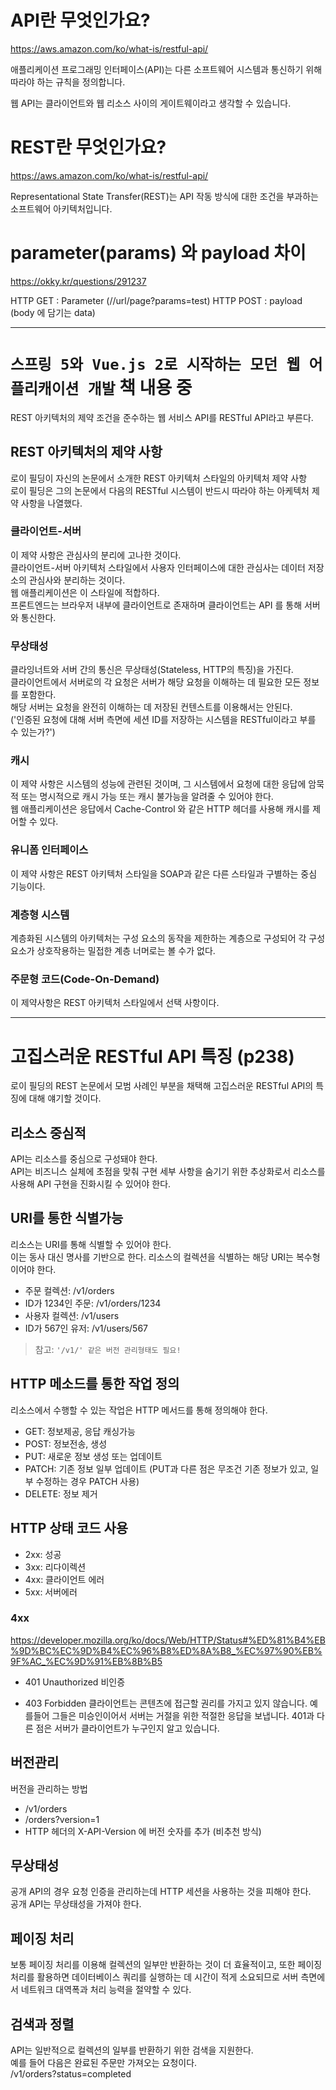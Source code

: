 # API란 무엇인가요?

https://aws.amazon.com/ko/what-is/restful-api/

애플리케이션 프로그래밍 인터페이스(API)는 다른 소프트웨어 시스템과 통신하기 위해 따라야 하는 규칙을 정의합니다.

웹 API는 클라이언트와 웹 리소스 사이의 게이트웨이라고 생각할 수 있습니다.

# REST란 무엇인가요?

https://aws.amazon.com/ko/what-is/restful-api/

Representational State Transfer(REST)는 API 작동 방식에 대한 조건을 부과하는 소프트웨어 아키텍처입니다.

# parameter(params) 와 payload 차이

https://okky.kr/questions/291237

HTTP GET : Parameter (//url/page?params=test)
HTTP POST : payload (body 에 담기는 data)

---

# `스프링 5와 Vue.js 2로 시작하는 모던 웹 어플리캐이션 개발` 책 내용 중

REST 아키텍처의 제약 조건을 준수하는 웹 서비스 API를 RESTful API라고 부른다.

## REST 아키텍처의 제약 사항

로이 필딩이 자신의 논문에서 소개한 REST 아키텍처 스타일의 아키텍처 제약 사항  
로이 필딩은 그의 논문에서 다음의 RESTful 시스템이 반드시 따라야 하는 아케텍처 제약 사항을 나열했다.

### 클라이언트-서버

이 제약 사항은 관심사의 분리에 고나한 것이다.  
클라이언트-서버 아키텍처 스타일에서 사용자 인터페이스에 대한 관심사는 데이터 저장소의 관심사와 분리하는 것이다.  
웹 애플리케이션은 이 스타일에 적합하다.  
프론트엔드는 브라우저 내부에 클라이언트로 존재하며 클라이언트는 API 를 통해 서버와 통신한다.

### 무상태성

클라잉너트와 서버 간의 통신은 무상태성(Stateless, HTTP의 특징)을 가진다.  
클라이언트에서 서버로의 각 요청은 서버가 해당 요청을 이해하는 데 필요한 모든 정보를 포함한다.  
해당 서버는 요청을 완전히 이해하는 데 저장된 컨텐스트를 이용해서는 안된다.  
('인증된 요청에 대해 서버 측면에 세션 ID를 저장하는 시스템을 RESTful이라고 부를 수 있는가?')

### 캐시

이 제약 사항은 시스템의 성능에 관련된 것이며, 그 시스템에서 요청에 대한 응답에 암묵적 또는 명시적으로 캐시 가능 또는 캐시 불가능을 알려줄 수 있어야 한다.  
웹 애플리케이션은 응답에서 Cache-Control 와 같은 HTTP 헤더를 사용해 캐시를 제어할 수 있다.

### 유니폼 인터페이스

이 제약 사항은 REST 아키텍처 스타일을 SOAP과 같은 다른 스타일과 구별하는 중심 기능이다.

### 계층형 시스템

계층화된 시스템의 아키텍처는 구성 요소의 동작을 제한하는 계층으로 구성되어 각 구성 요소가 상호작용하는 밀접한 계층 너머로는 볼 수가 없다.

### 주문형 코드(Code-On-Demand)

이 제약사항은 REST 아키텍처 스타일에서 선택 사항이다.

---

# 고집스러운 RESTful API 특징 (p238)

로이 필딩의 REST 논문에서 모범 사례인 부분을 채택해 고집스러운 RESTful API의 특징에 대해 얘기할 것이다.

## 리소스 중심적

API는 리소스를 중심으로 구성돼야 한다.  
API는 비즈니스 실체에 초점을 맞춰 구현 세부 사항을 숨기기 위한 추상화로서 리소스를 사용해 API 구현을 진화시킬 수 있어야 한다.

## URI를 통한 식별가능

리소스는 URI를 통해 식별할 수 있어야 한다.  
이는 동사 대신 명사를 기반으로 한다. 리소스의 컬렉션을 식별하는 해당 URI는 복수형이어야 한다.

- 주문 컬렉션: /v1/orders
- ID가 1234인 주문: /v1/orders/1234
- 사용자 컬렉션: /v1/users
- ID가 567인 유저: /v1/users/567

> 참고: `'/v1/' 같은 버전 관리형태도 필요!`

## HTTP 메소드를 통한 작업 정의

리소스에서 수행할 수 있는 작업은 HTTP 메서드를 통해 정의해야 한다.

- GET: 정보제공, 응답 캐싱가능
- POST: 정보전송, 생성
- PUT: 새로운 정보 생성 또는 업데이트
- PATCH: 기존 정보 일부 업데이트 (PUT과 다른 점은 무조건 기존 정보가 있고, 일부 수정하는 경우 PATCH 사용)
- DELETE: 정보 제거

## HTTP 상태 코드 사용

- 2xx: 성공
- 3xx: 리다이렉션
- 4xx: 클라이언트 에러
- 5xx: 서버에러

### 4xx

https://developer.mozilla.org/ko/docs/Web/HTTP/Status#%ED%81%B4%EB%9D%BC%EC%9D%B4%EC%96%B8%ED%8A%B8_%EC%97%90%EB%9F%AC_%EC%9D%91%EB%8B%B5

- 401 Unauthorized
  비인증

- 403 Forbidden
  클라이언트는 콘텐츠에 접근할 권리를 가지고 있지 않습니다.
  예를들어 그들은 미승인이어서 서버는 거절을 위한 적절한 응답을 보냅니다.
  401과 다른 점은 서버가 클라이언트가 누구인지 알고 있습니다.

## 버전관리

버전을 관리하는 방법

- /v1/orders
- /orders?version=1
- HTTP 헤더의 X-API-Version 에 버전 숫자를 추가 (비추천 방식)

## 무상태성

공개 API의 경우 요청 인증을 관리하는데 HTTP 세션을 사용하는 것을 피해야 한다.  
공개 API는 무상태성을 가져야 한다.

## 페이징 처리

보통 페이징 처리를 이용해 컬렉션의 일부만 반환하는 것이 더 효율적이고, 또한 페이징 처리를 활용하면 데이터베이스 쿼리를 실행하는 데 시간이 적게 소요되므로 서버 측면에서 네트워크 대역폭과 처리 능력을 절약할 수 있다.

## 검색과 정렬

API는 일반적으로 컬렉션의 일부를 반환하기 위한 검색을 지원한다.  
예를 들어 다음은 완료된 주문만 가져오는 요청이다.  
/v1/orders?status=completed
